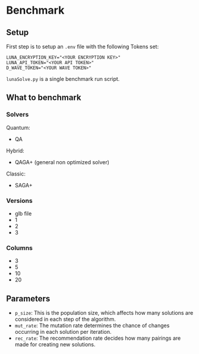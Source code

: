 # Benchmark

## Setup
First step is to setup an `.env` file with the following Tokens set:
```
LUNA_ENCRYPTION_KEY="<YOUR ENCRYPTION KEY>"
LUNA_API_TOKEN="<YOUR API TOKEN>"
D_WAVE_TOKEN="<YOUR WAVE TOKEN>"
```

`lunaSolve.py` is a single benchmark run script.


## What to benchmark
### Solvers
Quantum:
- QA

Hybrid:
- QAGA+ (general non optimized solver)

Classic:
- SAGA+

### Versions
- glb file
- 1
- 2
- 3

### Columns
- 3
- 5
- 10
- 20

## Parameters
- `p_size`:   This is the population size, which affects how many solutions are considered in each step of the algorithm.
- `mut_rate`: The mutation rate determines the chance of changes occurring in each solution per iteration.
- `rec_rate`: The recommendation rate decides how many pairings are made for creating new solutions.
